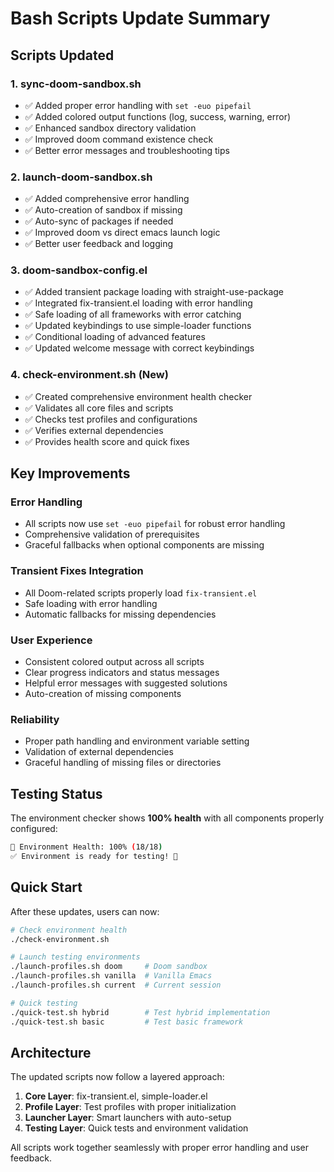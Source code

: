 # Bash Scripts Update Summary

## Scripts Updated

### 1. **sync-doom-sandbox.sh**
- ✅ Added proper error handling with `set -euo pipefail`
- ✅ Added colored output functions (log, success, warning, error)
- ✅ Enhanced sandbox directory validation
- ✅ Improved doom command existence check
- ✅ Better error messages and troubleshooting tips

### 2. **launch-doom-sandbox.sh**
- ✅ Added comprehensive error handling
- ✅ Auto-creation of sandbox if missing
- ✅ Auto-sync of packages if needed
- ✅ Improved doom vs direct emacs launch logic
- ✅ Better user feedback and logging

### 3. **doom-sandbox-config.el**
- ✅ Added transient package loading with straight-use-package
- ✅ Integrated fix-transient.el loading with error handling
- ✅ Safe loading of all frameworks with error catching
- ✅ Updated keybindings to use simple-loader functions
- ✅ Conditional loading of advanced features
- ✅ Updated welcome message with correct keybindings

### 4. **check-environment.sh** (New)
- ✅ Created comprehensive environment health checker
- ✅ Validates all core files and scripts
- ✅ Checks test profiles and configurations
- ✅ Verifies external dependencies
- ✅ Provides health score and quick fixes

## Key Improvements

### Error Handling
- All scripts now use `set -euo pipefail` for robust error handling
- Comprehensive validation of prerequisites
- Graceful fallbacks when optional components are missing

### Transient Fixes Integration
- All Doom-related scripts properly load `fix-transient.el`
- Safe loading with error handling
- Automatic fallbacks for missing dependencies

### User Experience
- Consistent colored output across all scripts
- Clear progress indicators and status messages
- Helpful error messages with suggested solutions
- Auto-creation of missing components

### Reliability
- Proper path handling and environment variable setting
- Validation of external dependencies
- Graceful handling of missing files or directories

## Testing Status

The environment checker shows **100% health** with all components properly configured:

```bash
🏥 Environment Health: 100% (18/18)
✅ Environment is ready for testing! 🚀
```

## Quick Start

After these updates, users can now:

```bash
# Check environment health
./check-environment.sh

# Launch testing environments
./launch-profiles.sh doom     # Doom sandbox
./launch-profiles.sh vanilla  # Vanilla Emacs
./launch-profiles.sh current  # Current session

# Quick testing
./quick-test.sh hybrid        # Test hybrid implementation
./quick-test.sh basic         # Test basic framework
```

## Architecture

The updated scripts now follow a layered approach:

1. **Core Layer**: fix-transient.el, simple-loader.el
2. **Profile Layer**: Test profiles with proper initialization
3. **Launcher Layer**: Smart launchers with auto-setup
4. **Testing Layer**: Quick tests and environment validation

All scripts work together seamlessly with proper error handling and user feedback.